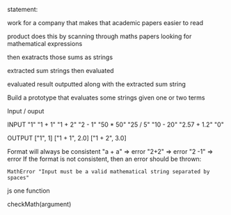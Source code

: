 statement:

work for a company that makes that academic papers easier to read

product does this by scanning through maths papers looking for mathematical expressions

then exatracts those sums as strings

extracted sum strings then evaluated

evaluated result outputted along with the extracted sum string 

Build a prototype that evaluates some strings given one or two terms


Input / ouput


INPUT
"1"
"1 + 1"
"1 + 2"
"2 - 1"
"50 * 50"
"25 / 5"
"10 - 20"
"2.57 + 1.2"
"0"

OUTPUT
["1", 1]
["1 + 1", 2.0]
["1 + 2", 3.0]



Format will always be consistent
"a + a" => error
"2+2" => error
"2 -1" => error
If the format is not consistent, then an error should be thrown:

```
MathError "Input must be a valid mathematical string separated by spaces"
```

js
one function

checkMath(argument)


